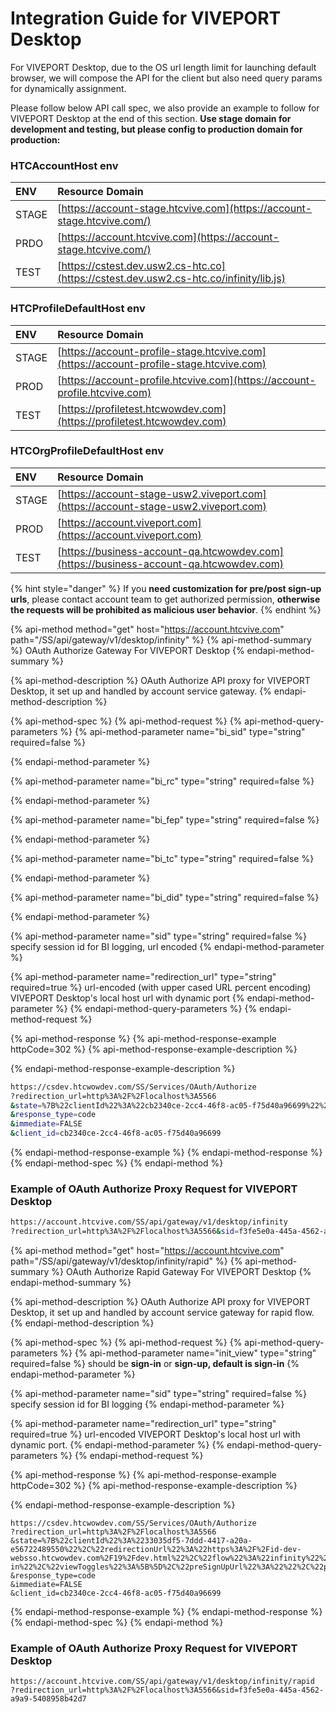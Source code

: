 # Integration Guide for VIVEPORT Desktop

For VIVEPORT Desktop, due to the OS url length limit for launching default browser, we will compose the API for the client but also need query params for dynamically assignment. 

Please follow below API call spec, we also provide an example to follow for VIVEPORT Desktop at the end of this section. **Use stage domain for development and testing, but please config to production domain for production:**

### HTCAccountHost env

| ENV | Resource Domain |
| :--- | :--- |
| STAGE | ​[https://account-stage.htcvive.com](https://account-stage.htcvive.com/)​ |
| PRDO | ​[https://account.htcvive.com](https://account-stage.htcvive.com/)​ |
| TEST | ​[https://cstest.dev.usw2.cs-htc.co](https://cstest.dev.usw2.cs-htc.co/infinity/lib.js)​ |

### HTCProfileDefaultHost env

| ENV | Resource Domain |
| :--- | :--- |
| STAGE | [https://account-profile-stage.htcvive.com](https://account-profile-stage.htcvive.com) |
| PROD | [https://account-profile.htcvive.com](https://account-profile.htcvive.com) |
| TEST | [https://profiletest.htcwowdev.com](https://profiletest.htcwowdev.com) |

### HTCOrgProfileDefaultHost env

| ENV | Resource Domain |
| :--- | :--- |
| STAGE | [https://account-stage-usw2.viveport.com](https://account-stage-usw2.viveport.com) |
| PROD | [https://account.viveport.com](https://account.viveport.com) |
| TEST | [https://business-account-qa.htcwowdev.com](https://business-account-qa.htcwowdev.com) |

{% hint style="danger" %}
If you **need customization for pre/post sign-up urls**, please contact account team to get authorized permission, **otherwise the requests will be prohibited as malicious user behavior**.
{% endhint %}

{% api-method method="get" host="https://account.htcvive.com" path="/SS/api/gateway/v1/desktop/infinity" %}
{% api-method-summary %}
OAuth Authorize Gateway For VIVEPORT Desktop
{% endapi-method-summary %}

{% api-method-description %}
OAuth Authorize API proxy for VIVEPORT Desktop, it set up and handled by account service gateway.
{% endapi-method-description %}

{% api-method-spec %}
{% api-method-request %}
{% api-method-query-parameters %}
{% api-method-parameter name="bi\_sid" type="string" required=false %}

{% endapi-method-parameter %}

{% api-method-parameter name="bi\_rc" type="string" required=false %}

{% endapi-method-parameter %}

{% api-method-parameter name="bi\_fep" type="string" required=false %}

{% endapi-method-parameter %}

{% api-method-parameter name="bi\_tc" type="string" required=false %}

{% endapi-method-parameter %}

{% api-method-parameter name="bi\_did" type="string" required=false %}

{% endapi-method-parameter %}

{% api-method-parameter name="sid" type="string" required=false %}
specify session id for BI logging, url encoded
{% endapi-method-parameter %}

{% api-method-parameter name="redirection\_url" type="string" required=true %}
url-encoded \(with upper cased URL percent encoding\) VIVEPORT Desktop's local host url with dynamic port
{% endapi-method-parameter %}
{% endapi-method-query-parameters %}
{% endapi-method-request %}

{% api-method-response %}
{% api-method-response-example httpCode=302 %}
{% api-method-response-example-description %}

{% endapi-method-response-example-description %}

```bash
https://csdev.htcwowdev.com/SS/Services/OAuth/Authorize
?redirection_url=http%3A%2F%2Flocalhost%3A5566
&state=%7B%22clientId%22%3A%22cb2340ce-2cc4-46f8-ac05-f75d40a96699%22%2C%22redirectionUrl%22%3A%22http%3A%2F%2Flocalhost%3A5566%22%2C%22flow%22%3A%22infinity%22%2C%22initView%22%3A%22sign-up%22%2C%22viewToggles%22%3A%5B%22-sign-in%22%5D%2C%22requireAuthCode%22%3Atrue%2C%22preSignUpUrl%22%3A%22https%3A%2F%2Fid-dev-websso.htcwowdev.com%2F19%2Fdev.html%22%7D
&response_type=code
&immediate=FALSE
&client_id=cb2340ce-2cc4-46f8-ac05-f75d40a96699
```
{% endapi-method-response-example %}
{% endapi-method-response %}
{% endapi-method-spec %}
{% endapi-method %}

### Example of OAuth Authorize Proxy Request for VIVEPORT Desktop

```bash
https://account.htcvive.com/SS/api/gateway/v1/desktop/infinity
?redirection_url=http%3A%2F%2Flocalhost%3A5566&sid=f3fe5e0a-445a-4562-a9a9-5408958b42d7
```

{% api-method method="get" host="https://account.htcvive.com" path="/SS/api/gateway/v1/desktop/infinity/rapid" %}
{% api-method-summary %}
 OAuth Authorize Rapid Gateway For VIVEPORT Desktop
{% endapi-method-summary %}

{% api-method-description %}
OAuth Authorize API proxy for VIVEPORT Desktop, it set up and handled by account service gateway for rapid flow.
{% endapi-method-description %}

{% api-method-spec %}
{% api-method-request %}
{% api-method-query-parameters %}
{% api-method-parameter name="init\_view" type="string" required=false %}
should be **sign-in** or **sign-up, default is sign-in**
{% endapi-method-parameter %}

{% api-method-parameter name="sid" type="string" required=false %}
specify session id for BI logging
{% endapi-method-parameter %}

{% api-method-parameter name="redirection\_url" type="string" required=true %}
url-encoded VIVEPORT Desktop's local host url with dynamic port.
{% endapi-method-parameter %}
{% endapi-method-query-parameters %}
{% endapi-method-request %}

{% api-method-response %}
{% api-method-response-example httpCode=302 %}
{% api-method-response-example-description %}

{% endapi-method-response-example-description %}

```
https://csdev.htcwowdev.com/SS/Services/OAuth/Authorize
?redirection_url=http%3A%2F%2Flocalhost%3A5566
&state=%7B%22clientId%22%3A%2233035df5-7ddd-4417-a20a-e56722489550%22%2C%22redirectionUrl%22%3A%22https%3A%2F%2Fid-dev-websso.htcwowdev.com%2F19%2Fdev.html%22%2C%22flow%22%3A%22infinity%22%2C%22initView%22%3A%22sign-in%22%2C%22viewToggles%22%3A%5B%5D%2C%22preSignUpUrl%22%3A%22%22%2C%22postSignUpUrl%22%3A%22%22%7D
&response_type=code
&immediate=FALSE
&client_id=cb2340ce-2cc4-46f8-ac05-f75d40a96699
```
{% endapi-method-response-example %}
{% endapi-method-response %}
{% endapi-method-spec %}
{% endapi-method %}

### Example of OAuth Authorize Proxy Request for VIVEPORT Desktop

```text
https://account.htcvive.com/SS/api/gateway/v1/desktop/infinity/rapid
?redirection_url=http%3A%2F%2Flocalhost%3A5566&sid=f3fe5e0a-445a-4562-a9a9-5408958b42d7
```

